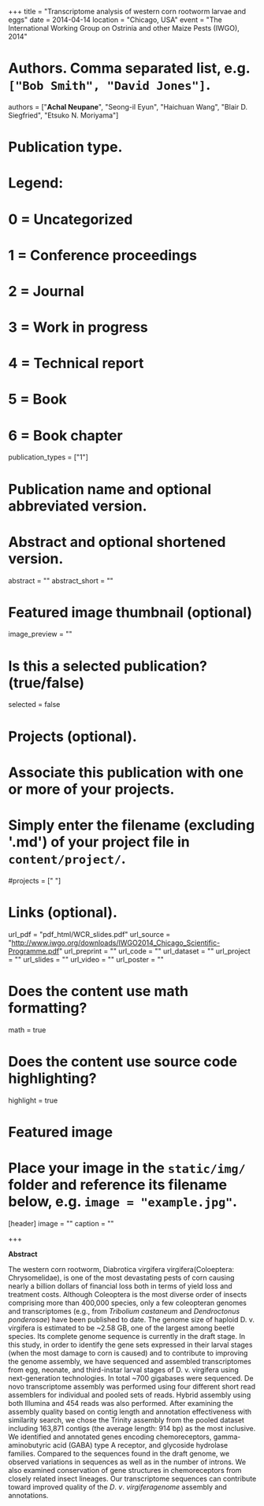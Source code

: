 +++
title = "Transcriptome analysis of western corn rootworm larvae and eggs"
date = 2014-04-14
location = "Chicago, USA"
event = "The International Working Group on Ostrinia and other Maize Pests (IWGO), 2014"

# Authors. Comma separated list, e.g. `["Bob Smith", "David Jones"]`.
authors = ["**Achal Neupane**", "Seong-il Eyun", "Haichuan Wang", "Blair D. Siegfried", "Etsuko N. Moriyama"]

# Publication type.
# Legend:
# 0 = Uncategorized
# 1 = Conference proceedings
# 2 = Journal
# 3 = Work in progress
# 4 = Technical report
# 5 = Book
# 6 = Book chapter
publication_types = ["1"]

# Publication name and optional abbreviated version.

# Abstract and optional shortened version.
abstract = ""
abstract_short = ""
# Featured image thumbnail (optional)
image_preview = ""

# Is this a selected publication? (true/false)
selected = false

# Projects (optional).
#   Associate this publication with one or more of your projects.
#   Simply enter the filename (excluding '.md') of your project file in `content/project/`.
#projects = [" "]

# Links (optional).
url_pdf = "pdf_html/WCR_slides.pdf"
url_source = "http://www.iwgo.org/downloads/IWGO2014_Chicago_Scientific-Programme.pdf"
url_preprint = ""
url_code = ""
url_dataset = ""
url_project = ""
url_slides = ""
url_video = ""
url_poster = ""

# Does the content use math formatting?
math = true

# Does the content use source code highlighting?
highlight = true

# Featured image
# Place your image in the `static/img/` folder and reference its filename below, e.g. `image = "example.jpg"`.
[header]
image = ""
caption = ""

+++


**Abstract**

The     western     corn     rootworm,     Diabrotica     virgifera     virgifera(Coloeptera: Chrysomelidae), is one of the most devastating pests of corn causing nearly a billion dollars  of  financial  loss  both  in  terms  of  yield  loss  and  treatment  costs.  Although  Coleoptera  is  the  most  diverse  order  of  insects  comprising  more  than  400,000  species,  only  a  few  coleopteran  genomes  and  transcriptomes  (e.g.,  from  *Tribolium castaneum*  and *Dendroctonus  ponderosae*)  have  been  published  to  date.  The  genome size of haploid D. v.   virgifera is estimated to be ~2.58 GB, one of the largest among beetle species. Its complete genome sequence is currently in the draft stage. In this study, in order to identify the gene sets expressed in their larval stages (when the  most  damage  to  corn  is  caused)  and  to  contribute  to  improving  the  genome  assembly,  we  have  sequenced  and  assembled  transcriptomes  from  egg,  neonate,  and third-instar larval stages of D. v. virgifera using next-generation technologies. In total  ~700  gigabases  were  sequenced.  De  novo  transcriptome  assembly  was  performed using four different short read assemblers for individual  and  pooled  sets  of  reads.  Hybrid  assembly  using  both  Illumina  and  454  reads  was  also  performed.  After  examining  the  assembly  quality  based  on  contig  length  and  annotation  effectiveness  with  similarity  search,  we  chose  the  Trinity  assembly  from  the  pooled dataset  including  163,871  contigs  (the  average  length:  914  bp)  as  the  most  inclusive.  We  identified  and  annotated  genes  encoding  chemoreceptors,  gamma-aminobutyric  acid  (GABA)  type  A  receptor,  and  glycoside  hydrolase  families.  Compared  to  the  sequences  found  in  the  draft  genome,  we  observed  variations  in  sequences  as  well  as  in  the  number  of  introns.  We  also  examined  conservation  of  gene   structures   in   chemoreceptors   from   closely   related   insect   lineages.   Our   transcriptome sequences can contribute toward improved quality of the *D*. *v*. *virgiferagenome* assembly and annotations.